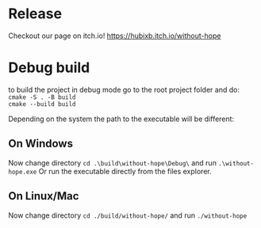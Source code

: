 # Release
Checkout our page on itch.io! https://hubixb.itch.io/without-hope

# Debug build
to build the project in debug mode go to the root project folder and do: \
`cmake -S . -B build` \
`cmake --build build`

Depending on the system the path to the executable will be different:
## On Windows
Now change directory `cd .\build\without-hope\Debug\` and run `.\without-hope.exe`
Or run the executable directly from the files explorer.

## On Linux/Mac
Now change directory `cd ./build/without-hope/` and run `./without-hope` 

